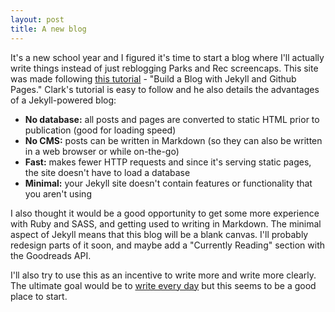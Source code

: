 ```yaml
---
layout: post
title: A new blog
---
```


It's a new school year and I figured it's time to start a blog where I'll actually write things instead of just reblogging Parks and Rec screencaps. This site was made following [this tutorial](http://www.smashingmagazine.com/2014/08/01/build-blog-jekyll-github-pages/) - "Build a Blog with Jekyll and Github Pages." Clark's tutorial is easy to follow and he also details the advantages of a Jekyll-powered blog:

* **No database:** all posts and pages are converted to static HTML prior to publication (good for loading speed)
* **No CMS:** posts can be written in Markdown (so they can also be written in a web browser or while on-the-go)
* **Fast:** makes fewer HTTP requests and since it's serving static pages, the site doesn't have to load a database
* **Minimal:** your Jekyll site doesn't contain features or functionality that you aren't using

I also thought it would be a good opportunity to get some more experience with Ruby and SASS, and getting used to writing in Markdown. The minimal aspect of Jekyll means that this blog will be a blank canvas. I'll probably redesign parts of it soon, and maybe add a "Currently Reading" section with the Goodreads API.

I'll also try to use this as an incentive to write more and write more clearly. The ultimate goal would be to [write every day](http://t.co/eBECUHnDfh) but this seems to be a good place to start.